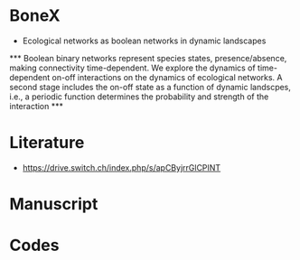 # BoneX
* Ecological networks as boolean networks in dynamic landscapes

*** Boolean binary networks represent species states, presence/absence, making connectivity time-dependent. We explore the dynamics of time-dependent on-off interactions on the dynamics of ecological networks. A second stage includes the on-off state as a function of dynamic landscpes, i.e., a periodic function determines the probability and strength of the interaction ***

# Literature
* https://drive.switch.ch/index.php/s/apCByjrrGlCPINT

# Manuscript


# Codes 
